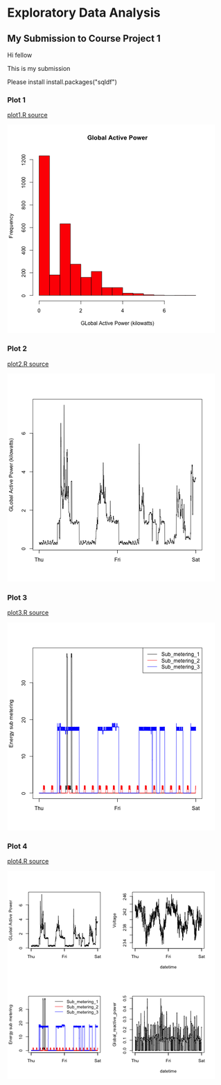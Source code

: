 # Exploratory Data Analysis
## My Submission to Course Project 1
Hi fellow

This is my submission 

Please install install.packages("sqldf")

### Plot 1 
[plot1.R source](plot1.R)

![Plot 1](plot1.png)

### Plot 2
[plot2.R source](plot2.R)

![Plot 2](plot2.png)

### Plot 3
[plot3.R source](plot3.R)

![Plot 3](plot3.png)

### Plot 4
[plot4.R source](plot4.R)

![Plot 4](plot4.png)
